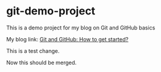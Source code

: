 # git-demo-project
This is a demo project for my blog on Git and GitHub basics

My blog link:
[Git and GitHub: How to get started?](https://medium.com/@tobiburrahman786/git-and-github-how-to-get-started-965f68f969a7?sk=1f39bd13f59586dc9840b89966a12ef2)

This is a test change.

Now this should be merged.
